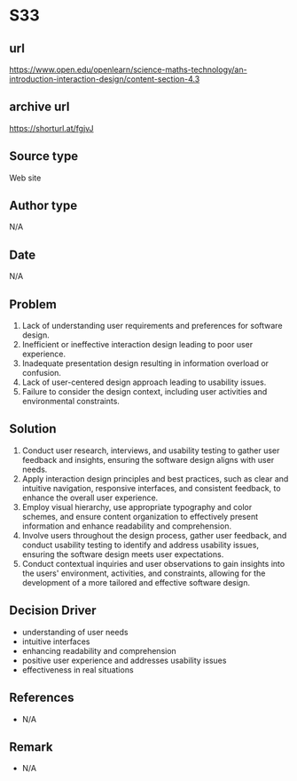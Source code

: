 # S33

## url
https://www.open.edu/openlearn/science-maths-technology/an-introduction-interaction-design/content-section-4.3

## archive url
https://shorturl.at/fgjvJ

## Source type
Web site 

## Author type
N/A

## Date
N/A

## Problem
1. Lack of understanding user requirements and preferences for software design.
2. Inefficient or ineffective interaction design leading to poor user experience.
3. Inadequate presentation design resulting in information overload or confusion.
4. Lack of user-centered design approach leading to usability issues.
5. Failure to consider the design context, including user activities and environmental constraints.


## Solution 
1. Conduct user research, interviews, and usability testing to gather user feedback and insights, ensuring the software design aligns with user needs.
2. Apply interaction design principles and best practices, such as clear and intuitive navigation, responsive interfaces, and consistent feedback, to enhance the overall user experience.
3. Employ visual hierarchy, use appropriate typography and color schemes, and ensure content organization to effectively present information and enhance readability and comprehension.
4. Involve users throughout the design process, gather user feedback, and conduct usability testing to identify and address usability issues, ensuring the software design meets user expectations.
5. Conduct contextual inquiries and user observations to gain insights into the users' environment, activities, and constraints, allowing for the development of a more tailored and effective software design.


## Decision Driver
- understanding of user needs
- intuitive interfaces
- enhancing readability and comprehension
- positive user experience and addresses usability issues
- effectiveness in real situations

## References 
- N/A

## Remark
- N/A